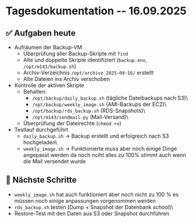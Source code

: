 # Tagesdokumentation -- 16.09.2025

## ✅ Aufgaben heute

-   Aufräumen der Backup-VM
    -   Überprüfung aller Backup-Skripte mit `find`
    -   Alte und doppelte Skripte identifiziert (`backup.env`,
        `/opt/m143/backup.sh`)
    -   Archiv-Verzeichnis `/opt/archive_2025-09-16/` erstellt
    -   Alte Dateien ins Archiv verschoben
-   Kontrolle der aktiven Skripte
    -   Behalten:
        -   `/opt/backup/daily_backup.sh` (tägliche Dateibackups nach
            S3)\
        -   `/opt/backup/weekly_image.sh` (AMI-Backups der EC2)\
        -   `/opt/backup/rds_backup.sh` (RDS-Snapshots)\
        -   `/opt/m143/sendmail.py` (Mail-Versand)\
    -   Überprüfung der Dateirechte (`chmod +x`)
-   Testlauf durchgeführt
    -   `daily_backup.sh` → Backup erstellt und erfolgreich nach S3
        hochgeladen\
    -   `weekly_image.sh` → Funktionierte muss aber noch einige Dinge angepasst werden da noch nciht alles zu 100% stimmt auch wenn die Mail versendet wurde

## 📌 Nächste Schritte

-   `weekly_image.sh` hat auch funktioniert aber noch nicht zu 100 % es müssen noch einige anpassungen vorgenommen werden
-   `rds_backup.sh` testen (Dump + Snapshot der Datenbank *school*)\
-   Restore-Test mit den Daten aus S3 oder Snapshot durchführen
